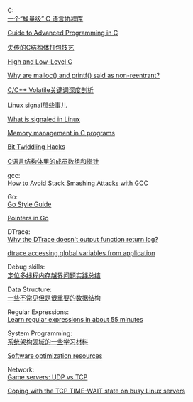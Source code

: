 C:  
[一个“蝇量级” C 语言协程库](http://coolshell.cn/articles/10975.html)

[Guide to Advanced Programming in C](http://pfacka.binaryparadise.com/articles/guide-to-advanced-programming-in-C.html)
	
[失传的C结构体打包技艺](https://github.com/ludx/The-Lost-Art-of-C-Structure-Packing)
	
[High and Low-Level C](http://www.jetcafe.org/jim/highlowc.html)
	
[Why are malloc() and printf() said as non-reentrant?](http://stackoverflow.com/questions/3941271/why-are-malloc-and-printf-said-as-non-reentrant)
	
[C/C++ Volatile关键词深度剖析](http://hedengcheng.com/?p=725)

[Linux signal那些事儿](http://blog.chinaunix.net/uid-24774106-id-4061386.html)

[What is signaled in Linux](http://www.linuxprogrammingblog.com/all-about-linux-signals?page=3)  

[Memory management in C programs](http://nethack4.org/blog/memory.html)  

[Bit Twiddling Hacks](http://graphics.stanford.edu/~seander/bithacks.html#OperationCounting)  

[C语言结构体里的成员数组和指针](http://coolshell.cn/articles/11377.html)

gcc:  
[How to Avoid Stack Smashing Attacks with GCC](http://www.thegeekstuff.com/2013/02/stack-smashing-attacks-gcc/)

Go:  
[Go Style Guide](https://code.google.com/p/go-wiki/wiki/Style#gofmt)  

[Pointers in Go](http://dave.cheney.net/2014/03/17/pointers-in-go)

DTrace:  
[Why the DTrace doesn't output function return log?](http://stackoverflow.com/questions/22137990/why-the-dtrace-doesnt-output-function-return-log?noredirect=1#comment33596381_22137990)  

[dtrace accessing global variables from application](http://stackoverflow.com/questions/11228352/dtrace-accessing-global-variables-from-application/11831472#11831472)

Debug skills:  
[定位多线程内存越界问题实践总结](http://www.cnblogs.com/djinmusic/archive/2013/02/04/2891753.html)  

Data Structure:  
[一些不常见但是很重要的数据结构](http://itindex.net/detail/40648-%E6%95%B0%E6%8D%AE%E7%BB%93%E6%9E%84)  

Regular Expressions:  
[Learn regular expressions in about 55 minutes](http://qntm.org/files/re/re.html)  

System Programming:  
[系统架构领域的一些学习材料](http://www.valleytalk.org/2014/03/18/%E6%9E%97%E4%BB%95%E9%BC%8E-%E3%80%82-%E3%80%8A%E7%B3%BB%E7%BB%9F%E6%9E%B6%E6%9E%84%E9%A2%86%E5%9F%9F%E7%9A%84%E4%B8%80%E4%BA%9B%E5%AD%A6%E4%B9%A0%E6%9D%90%E6%96%99%E3%80%8B/)  

[Software optimization resources](http://www.agner.org/optimize/?e=0,36#manuals)

Network:  
[Game servers: UDP vs TCP](http://1024monkeys.wordpress.com/2014/04/01/game-servers-udp-vs-tcp/)  

[Coping with the TCP TIME-WAIT state on busy Linux servers](http://vincent.bernat.im/en/blog/2014-tcp-time-wait-state-linux.html)

